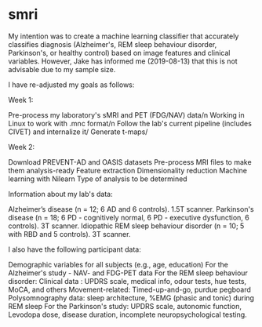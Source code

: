 # smri
My intention was to create a machine learning classifier that accurately classifies diagnosis (Alzheimer's, REM sleep behaviour disorder, Parkinson's, or healthy control) based on image features and clinical variables. However, Jake has informed me (2019-08-13) that this is not advisable due to my sample size.   

I have re-adjusted my goals as follows:  

Week 1: 

Pre-process my laboratory's sMRI and PET (FDG/NAV) data/n
  Working in Linux to work with .mnc format/n
  Follow the lab's current pipeline (includes CIVET) and internalize it/
Generate t-maps/

Week 2: 

Download PREVENT-AD and OASIS datasets
Pre-process MRI files to make them analysis-ready
Feature extraction
Dimensionality reduction
Machine learning with Nilearn 
Type of analysis to be determined

Information about my lab's data: 

Alzheimer’s disease (n = 12; 6 AD and 6 controls). 1.5T scanner. 
Parkinson's disease (n = 18; 6 PD - cognitively normal, 6 PD - executive dysfunction, 6 controls). 3T scanner. 
Idiopathic REM sleep behaviour disorder (n = 10; 5 with RBD and 5 controls). 3T scanner. 
 
I also have the following participant data:

Demographic variables for all subjects (e.g., age, education)
For the Alzheimer's study - NAV- and FDG-PET data
For the REM sleep behaviour disorder: 
    Clinical data : UPDRS scale, medical info, odour tests, hue tests, MoCA, and others
    Movement-related: Timed-up-and-go, purdue pegboard
    Polysomnography data: sleep architecture, %EMG (phasic and tonic) during REM sleep
For the Parkinson's study: UPDRS scale, autonomic function, Levodopa dose, disease duration, incomplete neuropsychological testing. 

